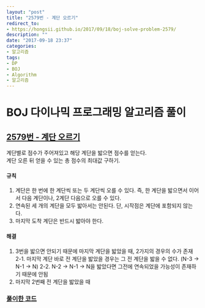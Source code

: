 ```yaml
---
layout: "post"
title: "2579번 - 계단 오르기"
redirect_to:
- https://hongsii.github.io/2017/09/18/boj-solve-problem-2579/
description: ""
date: "2017-09-18 23:37"
categories:
- 알고리즘
tags:
- DP
- BOJ
- Algorithm
- 알고리즘
---
```


# BOJ 다이나믹 프로그래밍 알고리즘 풀이
## [2579번 - 계단 오르기](https://www.acmicpc.net/problem/1149) <br/>

계단별로 점수가 주어져있고 해당 계단을 밟으면 점수를 얻는다. <br/>
계단 오른 뒤 얻을 수 있는 총 점수의 최대값 구하기. <br/>

#### 규칙
1. 계단은 한 번에 한 계단씩 또는 두 계단씩 오를 수 있다. 즉, 한 계단을 밟으면서 이어서 다음 계단이나, 2계단 다음으로 오를 수 있다.
2. 연속된 세 개의 계단을 모두 밟아서는 안된다. 단, 시작점은 계단에 포함되지 않는다.
3. 마지막 도착 계단은 반드시 밟아야 한다.

#### 해결
1. 3번을 밟으면 안되기 때문에 마지막 계단을 밟았을 때, 2가지의 경우의 수가 존재 <br/>
2-1. 마지막 계단 바로 전 계단을 밟았을 경우는 그 전 계단을 밟을 수 없다. (N-3 -> N-1 -> N)
2-2. N-2 -> N-1 -> N을 밟았다면 그전에 연속되었을 가능성이 존재하기 때문에 안됨
3. 마지막 2번째 전 계단을 밟았을 때

### [풀이한 코드](https://github.com/Sihong12/Algorithms/blob/master/src/BOJ/DP/Problem_2579.java)
